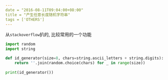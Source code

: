 ```yaml
---
date = "2016-08-11T09:04:00+08:00"
title = "产生任意长度随机字符串"
tags = ['OTHERS']
---
```


从`stackoverflow`扒的, 比较常用的一个功能
```python
import random
import string

def id_generator(size=8, chars=string.ascii_letters + string.digits):
    return ''.join(random.choice(chars) for _ in range(size))
    
print(id_generator())
```

